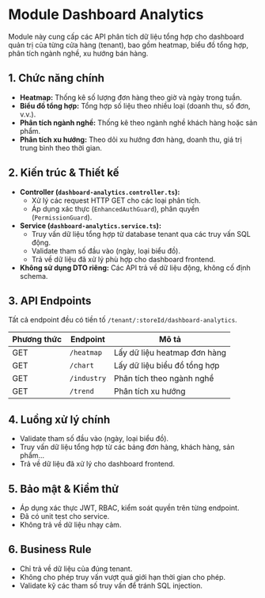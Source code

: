 # Module Dashboard Analytics

Module này cung cấp các API phân tích dữ liệu tổng hợp cho dashboard quản trị của từng cửa hàng (tenant), bao gồm heatmap, biểu đồ tổng hợp, phân tích ngành nghề, xu hướng bán hàng.

## 1. Chức năng chính

- **Heatmap:** Thống kê số lượng đơn hàng theo giờ và ngày trong tuần.
- **Biểu đồ tổng hợp:** Tổng hợp số liệu theo nhiều loại (doanh thu, số đơn, v.v.).
- **Phân tích ngành nghề:** Thống kê theo ngành nghề khách hàng hoặc sản phẩm.
- **Phân tích xu hướng:** Theo dõi xu hướng đơn hàng, doanh thu, giá trị trung bình theo thời gian.

## 2. Kiến trúc & Thiết kế

- **Controller (`dashboard-analytics.controller.ts`):**
  - Xử lý các request HTTP GET cho các loại phân tích.
  - Áp dụng xác thực (`EnhancedAuthGuard`), phân quyền (`PermissionGuard`).
- **Service (`dashboard-analytics.service.ts`):**
  - Truy vấn dữ liệu tổng hợp từ database tenant qua các truy vấn SQL động.
  - Validate tham số đầu vào (ngày, loại biểu đồ).
  - Trả về dữ liệu đã xử lý phù hợp cho dashboard frontend.
- **Không sử dụng DTO riêng:** Các API trả về dữ liệu động, không cố định schema.

## 3. API Endpoints

Tất cả endpoint đều có tiền tố `/tenant/:storeId/dashboard-analytics`.

| Phương thức | Endpoint    | Mô tả                        |
| ----------- | ----------- | ---------------------------- |
| GET         | `/heatmap`  | Lấy dữ liệu heatmap đơn hàng |
| GET         | `/chart`    | Lấy dữ liệu biểu đồ tổng hợp |
| GET         | `/industry` | Phân tích theo ngành nghề    |
| GET         | `/trend`    | Phân tích xu hướng           |

## 4. Luồng xử lý chính

- Validate tham số đầu vào (ngày, loại biểu đồ).
- Truy vấn dữ liệu tổng hợp từ các bảng đơn hàng, khách hàng, sản phẩm...
- Trả về dữ liệu đã xử lý cho dashboard frontend.

## 5. Bảo mật & Kiểm thử

- Áp dụng xác thực JWT, RBAC, kiểm soát quyền trên từng endpoint.
- Đã có unit test cho service.
- Không trả về dữ liệu nhạy cảm.

## 6. Business Rule

- Chỉ trả về dữ liệu của đúng tenant.
- Không cho phép truy vấn vượt quá giới hạn thời gian cho phép.
- Validate kỹ các tham số truy vấn để tránh SQL injection.
